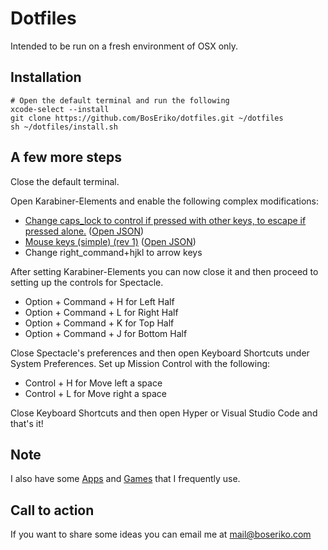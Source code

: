 # Dotfiles
Intended to be run on a fresh environment of OSX only.

## Installation

    # Open the default terminal and run the following
    xcode-select --install
    git clone https://github.com/BosEriko/dotfiles.git ~/dotfiles
    sh ~/dotfiles/install.sh

## A few more steps
Close the default terminal.

Open Karabiner-Elements and enable the following complex modifications:
- [Change caps_lock to control if pressed with other keys, to escape if pressed alone.](https://pqrs.org/osx/karabiner/complex_modifications/#caps_lock) ([Open JSON](https://pqrs.org/osx/karabiner/complex_modifications/json/caps_lock.json))
- [Mouse keys (simple) (rev 1)](https://pqrs.org/osx/karabiner/complex_modifications/#mouse_keys_simple) ([Open JSON](https://pqrs.org/osx/karabiner/complex_modifications/json/mouse_keys_simple.json))
- Change right_command+hjkl to arrow keys

After setting Karabiner-Elements you can now close it and then proceed to setting up the controls for Spectacle.
- Option + Command + H for Left Half
- Option + Command + L for Right Half
- Option + Command + K for Top Half
- Option + Command + J for Bottom Half

Close Spectacle's preferences and then open Keyboard Shortcuts under System Preferences. Set up Mission Control with the following:
- Control + H for Move left a space
- Control + L for Move right a space

Close Keyboard Shortcuts and then open Hyper or Visual Studio Code and that's it!

## Note
I also have some [Apps](markdown/apps.md) and [Games](markdown/games.md) that I frequently use.

## Call to action
If you want to share some ideas you can email me at mail@boseriko.com
